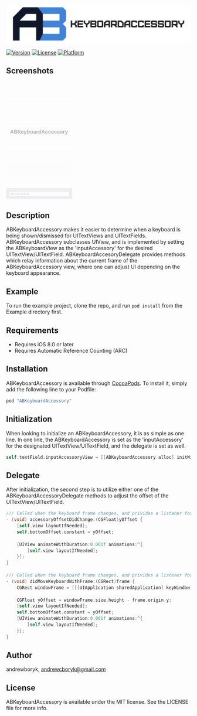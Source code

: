 <p align="center">
  <img src="https://github.com/AndrewBoryk/ABKeyboardAccessory/blob/master/ABKeyboardAccessoryLogo.png" alt="ABKeyboardAccessory custom logo"/>
</p>

[![Version](https://img.shields.io/cocoapods/v/ABKeyboardAccessory.svg?style=flat)](http://cocoapods.org/pods/ABKeyboardAccessory)
[![License](https://img.shields.io/cocoapods/l/ABKeyboardAccessory.svg?style=flat)](http://cocoapods.org/pods/ABKeyboardAccessory)
[![Platform](https://img.shields.io/cocoapods/p/ABKeyboardAccessory.svg?style=flat)](http://cocoapods.org/pods/ABKeyboardAccessory)

## Screenshots

![alt tag](ABKeyboardAccessoryScreenshot.gif)

## Description

ABKeyboardAccessory makes it easier to determine when a keyboard is being shown/dismissed for UITextViews and UITextFields. ABKeyboardAccessory subclasses UIView, and is implemented by setting the ABKeyboardView as the 'inputAccessory' for the desired UITextView/UITextField. ABKeyboardAccesoryDelegate provides methods which relay information about the current frame of the ABKeyboardAccessory view, where one can adjust UI depending on the keyboard appearance.

## Example

To run the example project, clone the repo, and run `pod install` from the Example directory first.

## Requirements

* Requires iOS 8.0 or later
* Requires Automatic Reference Counting (ARC)

## Installation

ABKeyboardAccessory is available through [CocoaPods](http://cocoapods.org). To install
it, simply add the following line to your Podfile:

```ruby
pod "ABKeyboardAccessory"
```

## Initialization

When looking to initialize an ABKeyboardAccessory, it is as simple as one line. In one line, the ABKeyboardAccessory is set as the 'inputAccessory' for the designated UITextView/UITextField, and the delegate is set as well.

```objective-c
self.textField.inputAccessoryView = [[ABKeyboardAccessory alloc] initWithDelegate:self];
```

## Delegate

After initialization, the second step is to utilize either one of the ABKeyboardAccessoryDelegate methods to adjust the offset of the UITextView/UITextField.

```objective-c
/// Called when the keyboard frame changes, and privides a listener for the ABKeyboardAccessory frame position changing. Useful if determining offset when textView/textField is not flush with bottom of screen.
- (void) accessoryOffsetDidChange:(CGFloat)yOffset {
    [self.view layoutIfNeeded];
    self.bottomOffset.constant = yOffset;
    
    [UIView animateWithDuration:0.001f animations:^{
        [self.view layoutIfNeeded];
    }];
}

/// Called when the keyboard frame changes, and privides a listener for the ABKeyboardAccessory vertical offset position changing
- (void) didMoveKeyboardWithFrame:(CGRect)frame {
    CGRect windowFrame = [[[UIApplication sharedApplication] keyWindow] frame];

    CGFloat yOffset = windowFrame.size.height - frame.origin.y;
    [self.view layoutIfNeeded];
    self.bottomOffset.constant = yOffset;
    [UIView animateWithDuration:0.001f animations:^{
        [self.view layoutIfNeeded];
    }];
}
```

## Author

andrewboryk, andrewcboryk@gmail.com

## License

ABKeyboardAccessory is available under the MIT license. See the LICENSE file for more info.
